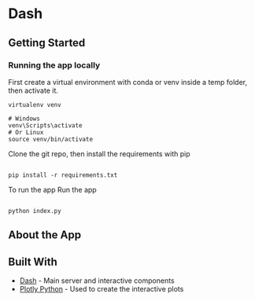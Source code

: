 # Dash

## Getting Started

### Running the app locally

First create a virtual environment with conda or venv inside a temp folder, then activate it.

```
virtualenv venv

# Windows
venv\Scripts\activate
# Or Linux
source venv/bin/activate

```

Clone the git repo, then install the requirements with pip

```

pip install -r requirements.txt

```

To run the app
Run the app

```

python index.py

```

## About the App

## Built With

- [Dash](https://dash.plot.ly/) - Main server and interactive components
- [Plotly Python](https://plot.ly/python/) - Used to create the interactive plots
